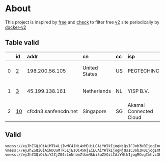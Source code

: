 
# About

This project is inspired by [free](https://github.com/freefq/free) and [check](https://github.com/yeahwu/check) to filter free [v2](https://github.com/v2fly/v2ray-core) site periodically by [docker-v2](https://hub.docker.com/r/v2ray/official)

    

## Table valid
|    | id                   | addr                 | cn            | cc   | isp                    | ip              | chatgpt          |
|---:|:---------------------|:---------------------|:--------------|:-----|:-----------------------|:----------------|:-----------------|
|  0 | [2](config/2.json)   | 198.200.56.105       | United States | US   | PEGTECHINC             | 107.148.202.241 | Yes (Region: US) |
|  1 | [3](config/3.json)   | 45.199.138.161       | Netherlands   | NL   | YISP B.V.              | 46.182.107.129  | Yes (Region: NL) |
|  2 | [10](config/10.json) | cfcdn3.sanfencdn.net | Singapore     | SG   | Akamai Connected Cloud | 172.104.161.252 | Yes (Region: US) |

## Valid
```
vmess://eyJhZGQiOiAiMTk4LjIwMC41Ni4xMDUiLCAiYWlkIjogNjQsICJob3N0IjogInd3dy44NzYwNjE0My54eXoiLCAiaWQiOiAiNDE4MDQ4YWYtYTI5My00Yjk5LTliMGMtOThjYTM1ODBkZDI0IiwgIm5ldCI6ICJ0Y3AiLCAicGF0aCI6ICIvcGF0aC8xNjkxNjY0MTM2ODU4IiwgInBvcnQiOiAzODQxMCwgInBzIjogImdpdGh1Yi5jb20vZnJlZWZxIC0gXHU3ZjhlXHU1NmZkICAyIiwgInRscyI6ICIiLCAidHlwZSI6ICJhdXRvIiwgInNlY3VyaXR5IjogImF1dG8iLCAic2tpcC1jZXJ0LXZlcmlmeSI6IHRydWUsICJzbmkiOiAiIn0=
vmess://eyJhZGQiOiAiNDUuMTk5LjEzOC4xNjEiLCAiYWlkIjogNjQsICJob3N0IjogImNhLmlsb3Zlc2NwLmNvbSIsICJpZCI6ICI5NTQ5YTJjZi0xMjliLTQzYTEtODhkYi1lZjdmNjQ4ZGU3NGEiLCAibmV0IjogInRjcCIsICJwYXRoIjogIi9zaGlya2VyIiwgInBvcnQiOiA0NjczNSwgInBzIjogImdpdGh1Yi5jb20vZnJlZWZxIC0gXHU3ZjhlXHU1NmZkXHU1MmEwXHU1MjI5XHU3OThmXHU1YzNjXHU0ZTlhXHU1ZGRlXHU1NzIzXHU0ZjU1XHU1ODVlTVVMVEFDT01cdTY3M2FcdTYyM2YgMyIsICJ0bHMiOiAiIiwgInR5cGUiOiAiYXV0byIsICJzZWN1cml0eSI6ICJhdXRvIiwgInNraXAtY2VydC12ZXJpZnkiOiB0cnVlLCAic25pIjogIiJ9
vmess://eyJhZGQiOiAiY2ZjZG4zLnNhbmZlbmNkbi5uZXQiLCAiYWlkIjogMCwgImhvc3QiOiAic2czLnNhbmZlbmNkbjIuY29tIiwgImlkIjogIjE2NTgyNzU5LTNkMjAtNDgwNC05YzljLWE1OGFkN2IyNjBhOCIsICJuZXQiOiAid3MiLCAicGF0aCI6ICIvemgtY24iLCAicG9ydCI6IDIwNTIsICJwcyI6ICJnaXRodWIuY29tL2ZyZWVmcSAtIFx1N2Y4ZVx1NTZmZENsb3VkRmxhcmVcdTgyODJcdTcwYjkgMTAiLCAidGxzIjogIiIsICJ0eXBlIjogImF1dG8iLCAic2VjdXJpdHkiOiAiYXV0byIsICJza2lwLWNlcnQtdmVyaWZ5IjogdHJ1ZSwgInNuaSI6ICIifQ==
```

